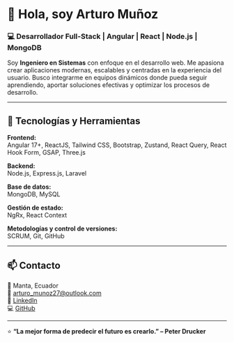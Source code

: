 # 👋 Hola, soy Arturo Muñoz

### 💻 Desarrollador Full-Stack | Angular | React | Node.js | MongoDB

Soy **Ingeniero en Sistemas** con enfoque en el desarrollo web. Me apasiona crear aplicaciones modernas, escalables y centradas en la experiencia del usuario. Busco integrarme en equipos dinámicos donde pueda seguir aprendiendo, aportar soluciones efectivas y optimizar los procesos de desarrollo.

---

## 🚀 Tecnologías y Herramientas

**Frontend:**  
Angular 17+, ReactJS, Tailwind CSS, Bootstrap, Zustand, React Query, React Hook Form, GSAP, Three.js  

**Backend:**  
Node.js, Express.js, Laravel  

**Base de datos:**  
MongoDB, MySQL  

**Gestión de estado:**  
NgRx, React Context  

**Metodologías y control de versiones:**  
SCRUM, Git, GitHub  

---

## 📫 Contacto

📍 Manta, Ecuador  
📧 [arturo_munoz27@outlook.com](mailto:arturo_munoz27@outlook.com)  
🔗 [LinkedIn](https://www.linkedin.com/in/arturom0427/)  
💻 [GitHub](https://github.com/arturo0427)

---

⭐ **“La mejor forma de predecir el futuro es crearlo.” – Peter Drucker**
